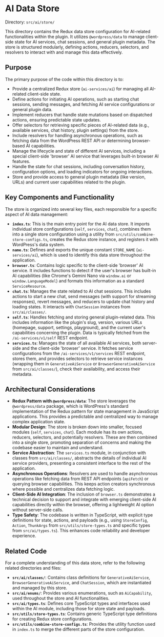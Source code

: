 # AI Data Store

Directory: `src/ai/store/`

This directory contains the Redux data store configuration for AI-related functionalities within the plugin. It utilizes `@wordpress/data` to manage client-side state for AI services, chat sessions, and general plugin metadata. The store is structured modularly, defining actions, reducers, selectors, and resolvers to interact with and manage this data effectively.

## Purpose

The primary purpose of the code within this directory is to:

- Provide a centralized Redux store (`ai-services/ai`) for managing all AI-related client-side state.
- Define actions for initiating AI operations, such as starting chat sessions, sending messages, and fetching AI service configurations or general plugin data.
- Implement reducers that handle state mutations based on dispatched actions, ensuring predictable state updates.
- Offer selectors for retrieving specific pieces of AI-related data (e.g., available services, chat history, plugin settings) from the store.
- Include resolvers for handling asynchronous operations, such as fetching data from the WordPress REST API or determining browser-based AI capabilities.
- Manage the lifecycle and state of different AI services, including a special client-side 'browser' AI service that leverages built-in browser AI features.
- Handle the state for chat sessions, including conversation history, configuration options, and loading indicators for ongoing interactions.
- Store and provide access to general plugin metadata (like version, URLs) and current user capabilities related to the plugin.

## Key Components and Functionality

The store is organized into several key files, each responsible for a specific aspect of AI data management:

-   **`index.ts`**: This is the main entry point for the AI data store. It imports individual store configurations (`self`, `services`, `chat`), combines them into a single store configuration using a utility from `src/utils/combine-store-configs.ts`, creates the Redux store instance, and registers it with WordPress's data system.
-   **`name.ts`**: Defines and exports the unique constant `STORE_NAME` (`ai-services/ai`), which is used to identify this data store throughout the application.
-   **`browser.ts`**: Contains logic specific to the client-side 'browser' AI service. It includes functions to detect if the user's browser has built-in AI capabilities (like Chrome's Gemini Nano via `window.ai` or `window.LanguageModel`) and formats this information as a standard `ServiceResource`.
-   **`chat.ts`**: Manages the state related to AI chat sessions. This includes actions to start a new chat, send messages (with support for streaming responses), revert messages, and reducers to update chat history and loading states. It interacts with `ChatSession` instances from `src/ai/classes/`.
-   **`self.ts`**: Handles fetching and storing general plugin-related data. This includes information like the plugin's slug, version, various URLs (homepage, support, settings, playground), and the current user's capabilities concerning the plugin. Data is typically fetched from the `/ai-services/v1/self` REST endpoint.
-   **`services.ts`**: Manages the state of all available AI services, both server-side and the client-side 'browser' service. It fetches service configurations from the `/ai-services/v1/services` REST endpoint, stores them, and provides selectors to retrieve service instances (wrapping them in `GenerativeAiService` or `BrowserGenerativeAiService` from `src/ai/classes/`), check their availability, and access their metadata.

## Architectural Considerations

-   **Redux Pattern with `@wordpress/data`**: The store leverages the `@wordpress/data` package, which is WordPress's standard implementation of the Redux pattern for state management in JavaScript applications. This provides a predictable and centralized way to manage complex application state.
-   **Modular Design**: The store is broken down into smaller, focused modules (`self`, `services`, `chat`). Each module has its own actions, reducers, selectors, and potentially resolvers. These are then combined into a single store, promoting separation of concerns and making the codebase easier to maintain and understand.
-   **Service Abstraction**: The `services.ts` module, in conjunction with classes from `src/ai/classes/`, abstracts the details of individual AI service providers, presenting a consistent interface to the rest of the application.
-   **Asynchronous Operations**: Resolvers are used to handle asynchronous operations like fetching data from REST API endpoints (`apiFetch`) or querying browser capabilities. This keeps action creators synchronous where possible and centralizes data fetching logic.
-   **Client-Side AI Integration**: The inclusion of `browser.ts` demonstrates a technical decision to support and integrate with emerging client-side AI capabilities directly within the browser, offering a lightweight AI option without server-side calls.
-   **Type Safety**: The codebase is written in TypeScript, with explicit type definitions for state, actions, and payloads (e.g., using `StoreConfig`, `Action`, `ThunkArgs` from `src/utils/store-types.ts` and specific types from `src/ai/types.ts`). This enhances code reliability and developer experience.

## Related Code

For a complete understanding of this data store, refer to the following related directories and files:

-   **`src/ai/classes/`**: Contains class definitions for `GenerativeAiService`, `BrowserGenerativeAiService`, and `ChatSession`, which are instantiated and managed by this store.
-   **`src/ai/enums/`**: Provides various enumerations, such as `AiCapability`, used throughout the store and AI functionalities.
-   **`src/ai/types.ts`**: Defines core TypeScript types and interfaces used within the AI module, including those for store state and payloads.
-   **`src/utils/store-types.ts`**: Contains generic TypeScript type definitions for creating Redux store configurations.
-   **`src/utils/combine-store-configs.ts`**: Provides the utility function used in `index.ts` to merge the different parts of the store configuration.

